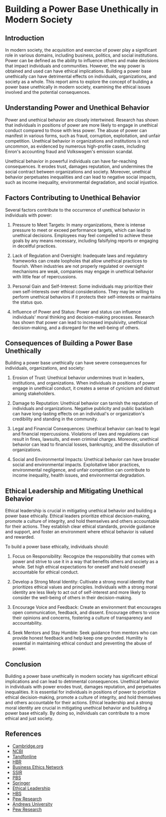 # Building a Power Base Unethically in Modern Society

## Introduction

In modern society, the acquisition and exercise of power play a significant role in various domains, including business, politics, and social institutions. Power can be defined as the ability to influence others and make decisions that impact individuals and communities. However, the way power is obtained and used can have ethical implications. Building a power base unethically can have detrimental effects on individuals, organizations, and society as a whole. This report aims to explore the concept of building a power base unethically in modern society, examining the ethical issues involved and the potential consequences.

## Understanding Power and Unethical Behavior

Power and unethical behavior are closely intertwined. Research has shown that individuals in positions of power are more likely to engage in unethical conduct compared to those with less power. The abuse of power can manifest in various forms, such as fraud, corruption, exploitation, and unfair competition. Unethical behavior in organizations and institutions is not uncommon, as evidenced by numerous high-profile cases, including Enron's accounting fraud and Volkswagen's emission scandal.

Unethical behavior in powerful individuals can have far-reaching consequences. It erodes trust, damages reputation, and undermines the social contract between organizations and society. Moreover, unethical behavior perpetuates inequalities and can lead to negative social impacts, such as income inequality, environmental degradation, and social injustice.

## Factors Contributing to Unethical Behavior

Several factors contribute to the occurrence of unethical behavior in individuals with power:

1. Pressure to Meet Targets: In many organizations, there is intense pressure to meet or exceed performance targets, which can lead to unethical decisions. Employees may feel compelled to achieve these goals by any means necessary, including falsifying reports or engaging in deceitful practices.

2. Lack of Regulation and Oversight: Inadequate laws and regulatory frameworks can create loopholes that allow unethical practices to flourish. When industries are not properly regulated or oversight mechanisms are weak, companies may engage in unethical behavior with little fear of repercussions.

3. Personal Gain and Self-Interest: Some individuals may prioritize their own self-interests over ethical considerations. They may be willing to perform unethical behaviors if it protects their self-interests or maintains the status quo.

4. Influence of Power and Status: Power and status can influence individuals' moral thinking and decision-making processes. Research has shown that power can lead to increased impulsivity, unethical decision-making, and a disregard for the well-being of others.

## Consequences of Building a Power Base Unethically

Building a power base unethically can have severe consequences for individuals, organizations, and society:

1. Erosion of Trust: Unethical behavior undermines trust in leaders, institutions, and organizations. When individuals in positions of power engage in unethical conduct, it creates a sense of cynicism and distrust among stakeholders.

2. Damage to Reputation: Unethical behavior can tarnish the reputation of individuals and organizations. Negative publicity and public backlash can have long-lasting effects on an individual's or organization's credibility and standing in the community.

3. Legal and Financial Consequences: Unethical behavior can lead to legal and financial repercussions. Violations of laws and regulations can result in fines, lawsuits, and even criminal charges. Moreover, unethical behavior can lead to financial losses, bankruptcy, and the dissolution of organizations.

4. Social and Environmental Impacts: Unethical behavior can have broader social and environmental impacts. Exploitative labor practices, environmental negligence, and unfair competition can contribute to income inequality, health issues, and environmental degradation.

## Ethical Leadership and Mitigating Unethical Behavior

Ethical leadership is crucial in mitigating unethical behavior and building a power base ethically. Ethical leaders prioritize ethical decision-making, promote a culture of integrity, and hold themselves and others accountable for their actions. They establish clear ethical standards, provide guidance and support, and foster an environment where ethical behavior is valued and rewarded.

To build a power base ethically, individuals should:

1. Focus on Responsibility: Recognize the responsibility that comes with power and strive to use it in a way that benefits others and society as a whole. Set high ethical expectations for oneself and hold oneself accountable for ethical conduct.

2. Develop a Strong Moral Identity: Cultivate a strong moral identity that prioritizes ethical values and principles. Individuals with a strong moral identity are less likely to act out of self-interest and more likely to consider the well-being of others in their decision-making.

3. Encourage Voice and Feedback: Create an environment that encourages open communication, feedback, and dissent. Encourage others to voice their opinions and concerns, fostering a culture of transparency and accountability.

4. Seek Mentors and Stay Humble: Seek guidance from mentors who can provide honest feedback and help keep one grounded. Humility is essential in maintaining ethical conduct and preventing the abuse of power.

## Conclusion

Building a power base unethically in modern society has significant ethical implications and can lead to detrimental consequences. Unethical behavior in individuals with power erodes trust, damages reputation, and perpetuates inequalities. It is essential for individuals in positions of power to prioritize ethical decision-making, promote a culture of integrity, and hold themselves and others accountable for their actions. Ethical leadership and a strong moral identity are crucial in mitigating unethical behavior and building a power base ethically. By doing so, individuals can contribute to a more ethical and just society.

## References

- [Cambridge.org](https://www.cambridge.org/core/books/power-and-interdependence-in-organizations/ethical-leadership-the-socially-responsible-use-of-power/2471C1F25BC66F8EA5E3CF1000F4FB90)
- [NCBI](https://www.ncbi.nlm.nih.gov/pmc/articles/PMC4209411/)
- [Tandfonline](https://www.tandfonline.com/doi/full/10.1080/17441692.2020.1820550)
- [HBR](https://hbr.org/2020/03/how-common-is-unethical-behavior-in-u-s-organizations)
- [Business Ethics Network](https://www.businessethicsnetwork.org/unethical-business-practices-in-the-modern-world/)
- [SSIR](https://ssir.org/articles/entry/a_new_framework_for_understanding_power_building)
- [PBS](https://www.pbs.org/newshour/economy/the-science-behind-why-power-corrupts-and-what-can-be-done-to-mitigate-it)
- [Springer](https://link.springer.com/article/10.1007/s10869-023-09919-2)
- [Ethical Leadership](https://ethicalleadership.nd.edu/news/four-ways-to-use-your-power-ethically/)
- [HBS](https://www.hbs.edu/coursecatalog/2056.html)
- [Pew Research](https://www.pewresearch.org/short-reads/2019/09/19/americans-perceptions-about-unethical-behavior-shape-how-they-think-about-people-in-powerful-roles/)
- [Andrews University](https://www.andrews.edu/services/jacl/article_archive/6_1_spring_2012/04-featurearticles/jacl_6-1_randall.pdf)
- [Pew Research](https://www.pewresearch.org/politics/2019/09/19/ethical-behavior-among-those-who-hold-these-positions-of-power-and-responsibility/)